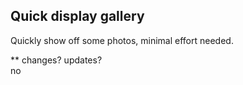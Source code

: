 ## Quick display gallery

Quickly show off some photos, minimal effort needed.

** changes? updates?     
no
